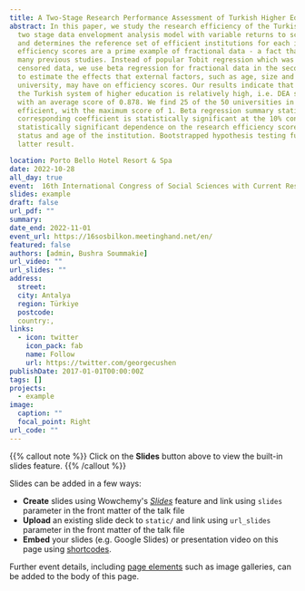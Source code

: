 ```yaml
---
title: A Two-Stage Research Performance Assessment of Turkish Higher Education Institutions Using Data Envelopment Analysis and   Beta Regression
abstract: In this paper, we study the research efficiency of the Turkish higher education sector in a
  two stage data envelopment analysis model with variable returns to scale. Using a sample of 50 private and public               universities, the first stage of our model calculates the efficiency scores
  and determines the reference set of efficient institutions for each inefficient university. DEA
  efficiency scores are a prime example of fractional data - a fact that has been disregarded by
  many previous studies. Instead of popular Tobit regression which was developed for
  censored data, we use beta regression for fractional data in the second stage of our analysis
  to estimate the effects that external factors, such as age, size and ownership status of the
  university, may have on efficiency scores. Our results indicate that research efficiency within
  the Turkish system of higher education is relatively high, i.e. DEA scores range from 0.576 to 1,
  with an average score of 0.878. We find 25 of the 50 universities in our sample to be research
  efficient, with the maximum score of 1. Beta regression summary statistics suggest that extralarge universities tend to be     less research efficient than large universities as the
  corresponding coefficient is statistically significant at the 10% confidence level. In turn, no
  statistically significant dependence on the research efficiency score is detected for ownership
  status and age of the institution. Bootstrapped hypothesis testing further corroborates the
  latter result.

location: Porto Bello Hotel Resort & Spa
date: 2022-10-28
all_day: true
event:  16th International Congress of Social Sciences with Current Research
slides: example
draft: false
url_pdf: ""
summary:
date_end: 2022-11-01
event_url: https://16sosbilkon.meetinghand.net/en/
featured: false
authors: [admin, Bushra Soummakie]
url_video: ""
url_slides: ""
address:
  street: 
  city: Antalya
  region: Türkiye
  postcode:
  country:‚
links:
  - icon: twitter
    icon_pack: fab
    name: Follow
    url: https://twitter.com/georgecushen
publishDate: 2017-01-01T00:00:00Z
tags: []
projects:
  - example
image:
  caption: ""
  focal_point: Right
url_code: ""
---
```


{{% callout note %}}
Click on the **Slides** button above to view the built-in slides feature.
{{% /callout %}}

Slides can be added in a few ways:

- **Create** slides using Wowchemy's [_Slides_](https://wowchemy.com/docs/managing-content/#create-slides) feature and link using `slides` parameter in the front matter of the talk file
- **Upload** an existing slide deck to `static/` and link using `url_slides` parameter in the front matter of the talk file
- **Embed** your slides (e.g. Google Slides) or presentation video on this page using [shortcodes](https://wowchemy.com/docs/writing-markdown-latex/).

Further event details, including [page elements](https://wowchemy.com/docs/writing-markdown-latex/) such as image galleries, can be added to the body of this page.
